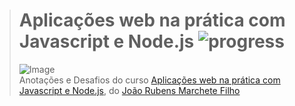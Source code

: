 ># **Aplicações web na prática com Javascript e Node.js** ![progress](http://progressed.io/bar/0?title=completed "progress")
> ![Image](https://udemy-images.udemy.com/course/750x422/1516814_b95b.jpg)  
> Anotações e Desafios do curso [Aplicações web na prática com Javascript e Node.js](https://www.udemy.com/aplicacoes-web-na-pratica-javascript-nodejs/), do [João Rubens Marchete Filho](https://www.udemy.com/user/joorubensmarchetefilho/)
